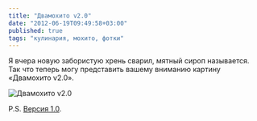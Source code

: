 ```yaml
---
title: "Двамохито v2.0"
date: "2012-06-19T09:49:58+03:00"
published: true
tags: "кулинария, мохито, фотки"
---
```


Я вчера новую забористую хрень сварил, мятный сироп называется. Так что теперь могу представить вашему вниманию картину &laquo;Двамохито v2.0&raquo;.

![](http://c358655.r55.cf1.rackcdn.com/twomojito2.jpg "Двамохито v2.0")

P.S. [Версия 1.0](/post/twomojito).